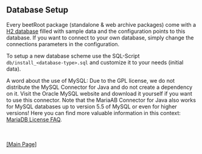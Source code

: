 ## Database Setup

Every beetRoot package (standalone & web archive packages) come with a [H2 database](https://h2database.com) filled with sample data and the configuration points to this database. 
If you want to connect to your own database, simply change the connections parameters in the configuration.

To setup a new database scheme use the SQL-Script `db/install_<database-type>.sql` and customize it to your needs (initial data).

A word about the use of MySQL: Due to the GPL license, we do not distribute the MySQL Connector for Java and do not create a dependency on it. Visit the Oracle MySQL website and download it yourself if you want to use this connector. Note that the MariaAB Connector for Java also works for MySQL databases up to version 5.5 of MySQL or even for higher versions! Here you can find more valuable information in this context: [MariaDB License FAQ](https://mariadb.com/kb/en/licensing-faq).

<br>
<br>
<a href="../README.md">[Main Page]</a>
